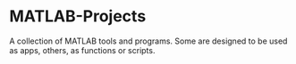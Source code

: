MATLAB-Projects
===============

A collection of MATLAB tools and programs. Some are designed to be used as apps, others, as functions or scripts.


